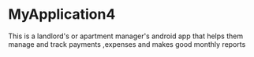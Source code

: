 # MyApplication4
This is a landlord's or apartment manager's android app that helps them manage and track payments ,expenses and makes good monthly reports

